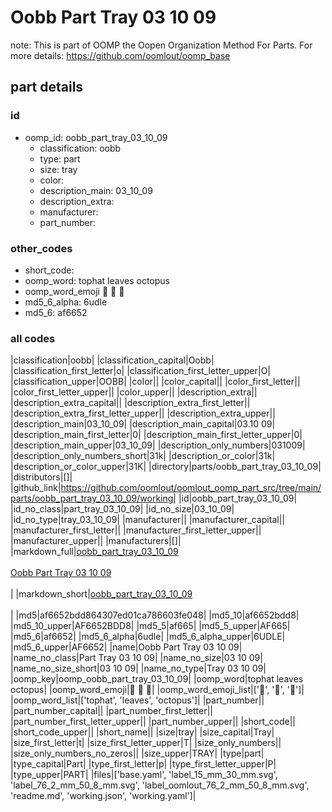 # Oobb Part Tray 03 10 09  

note: This is part of OOMP the Oopen Organization Method For Parts. For more details: https://github.com/oomlout/oomp_base

##  part details





### id
* oomp_id: oobb_part_tray_03_10_09
  * classification: oobb
  * type: part
  * size: tray
  * color: 
  * description_main: 03_10_09
  * description_extra: 
  * manufacturer: 
  * part_number: 

### other_codes
* short_code: 
* oomp_word: tophat leaves octopus
* oomp_word_emoji :tophat: :leaves: :octopus:
* md5_6_alpha: 6udle
* md5_6: af6652

### all codes 
|classification|oobb|
|classification_capital|Oobb|
|classification_first_letter|o|
|classification_first_letter_upper|O|
|classification_upper|OOBB|
|color||
|color_capital||
|color_first_letter||
|color_first_letter_upper||
|color_upper||
|description_extra||
|description_extra_capital||
|description_extra_first_letter||
|description_extra_first_letter_upper||
|description_extra_upper||
|description_main|03_10_09|
|description_main_capital|03.10 09|
|description_main_first_letter|0|
|description_main_first_letter_upper|0|
|description_main_upper|03_10_09|
|description_only_numbers|031009|
|description_only_numbers_short|31k|
|description_or_color|31k|
|description_or_color_upper|31K|
|directory|parts/oobb_part_tray_03_10_09|
|distributors|[]|
|github_link|https://github.com/oomlout/oomlout_oomp_part_src/tree/main/parts/oobb_part_tray_03_10_09/working|
|id|oobb_part_tray_03_10_09|
|id_no_class|part_tray_03_10_09|
|id_no_size|03_10_09|
|id_no_type|tray_03_10_09|
|manufacturer||
|manufacturer_capital||
|manufacturer_first_letter||
|manufacturer_first_letter_upper||
|manufacturer_upper||
|manufacturers|[]|
|markdown_full|[oobb_part_tray_03_10_09](https://github.com/oomlout/oomlout_oomp_part_src/tree/main/parts/oobb_part_tray_03_10_09/working)<br>[](https://github.com/oomlout/oomlout_oomp_part_src/tree/main/parts/oobb_part_tray_03_10_09/working)<br>[Oobb Part Tray 03 10 09](https://github.com/oomlout/oomlout_oomp_part_src/tree/main/parts/oobb_part_tray_03_10_09/working)<br><br>|
|markdown_short|[oobb_part_tray_03_10_09](https://github.com/oomlout/oomlout_oomp_part_src/tree/main/parts/oobb_part_tray_03_10_09/working)<br><br>|
|md5|af6652bdd864307ed01ca786603fe048|
|md5_10|af6652bdd8|
|md5_10_upper|AF6652BDD8|
|md5_5|af665|
|md5_5_upper|AF665|
|md5_6|af6652|
|md5_6_alpha|6udle|
|md5_6_alpha_upper|6UDLE|
|md5_6_upper|AF6652|
|name|Oobb Part Tray 03 10 09|
|name_no_class|Part Tray 03 10 09|
|name_no_size|03 10 09|
|name_no_size_short|03 10 09|
|name_no_type|Tray 03 10 09|
|oomp_key|oomp_oobb_part_tray_03_10_09|
|oomp_word|tophat leaves octopus|
|oomp_word_emoji|:tophat: :leaves: :octopus:|
|oomp_word_emoji_list|[':tophat:', ':leaves:', ':octopus:']|
|oomp_word_list|['tophat', 'leaves', 'octopus']|
|part_number||
|part_number_capital||
|part_number_first_letter||
|part_number_first_letter_upper||
|part_number_upper||
|short_code||
|short_code_upper||
|short_name||
|size|tray|
|size_capital|Tray|
|size_first_letter|t|
|size_first_letter_upper|T|
|size_only_numbers||
|size_only_numbers_no_zeros||
|size_upper|TRAY|
|type|part|
|type_capital|Part|
|type_first_letter|p|
|type_first_letter_upper|P|
|type_upper|PART|
|files|['base.yaml', 'label_15_mm_30_mm.svg', 'label_76_2_mm_50_8_mm.svg', 'label_oomlout_76_2_mm_50_8_mm.svg', 'readme.md', 'working.json', 'working.yaml']|
